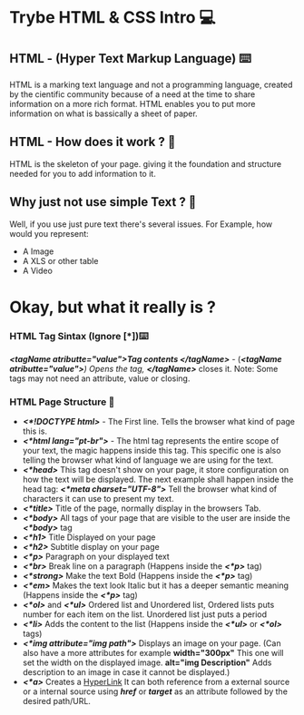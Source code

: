 # Trybe HTML & CSS Intro :computer:

## HTML - (Hyper Text Markup Language) :keyboard:

HTML is a marking text language and not a programming language, created by the cientific community because of a need at the time to share information on a more rich format. HTML enables you to put more information on what is bassically a sheet of paper.

## HTML - How does it work ? :thinking:

HTML is the skeleton of your page. giving it the foundation and structure needed for you to add information to it.

## Why just not use simple Text ? :thinking:

Well, if you use just pure text there's several issues. For Example, how would you represent:

* A Image
* A XLS or other table
* A Video

# Okay, but what it really is ?

### HTML Tag Sintax (Ignore [*]):keyboard:

<em><strong><*tagName atributte="value">Tag contents <*/tagName></strong></em> - (<em><strong><*tagName atributte="value"></strong></em>) Opens the tag, <em><strong><*/tagName></strong></em> closes it. 
Note: Some tags may not need an attribute, value or closing.

### HTML Page Structure :bricks:

* <em><strong><*!DOCTYPE html></strong></em> - The First line. Tells the browser what kind of page this is.
* <em><strong><*html lang="pt-br"></strong></em> - The html tag represents the entire scope of your text, the magic happens inside this tag. This specific one is also telling the browser what kind of language we are using for the text.
* <em><strong><*head></strong></em> This tag doesn't show on your page, it store configuration on how the text will be displayed. The next example shall happen inside the head tag: <em><strong><*meta charset="UTF-8"></strong></em> Tell the browser what kind of characters it can use to present my text. 
* <em><strong><*title></strong></em> Title of the page, normally display in the browsers Tab.
* <em><strong><*body></strong></em> All tags of your page that are visible to the user are inside the <em><strong><*body></strong></em> tag
* <em><strong><*h1></strong></em> Title Displayed on your page
* <em><strong><*h2></strong></em> Subtitle display on your page
* <em><strong><*p></strong></em> Paragraph on your displayed text
* <em><strong><*br></strong></em> Break line on a paragraph (Happens inside the <em><strong><*p></strong></em> tag)
* <em><strong><*strong></strong></em> Make the text Bold (Happens inside the <em><strong><*p></strong></em> tag)
* <em><strong><*em></strong></em> Makes the text look Italic but it has a deeper semantic meaning (Happens inside the <em><strong><*p></strong></em> tag)
* <em><strong><*ol></strong></em> and <em><strong><*ul></strong></em> Ordered list and Unordered list, Ordered lists puts number for each item on the list. Unordered list just puts a period
* <em><strong><*li></strong></em> Adds the content to the list (Happens inside the <em><strong><*ul></strong></em> or <em><strong><*ol></strong></em> tags)
* <em><strong><*img attribute="img path"></strong></em> Displays an image on your page. (Can also have a more attributes for example <strong>width="300px"</strong> This one will set the width on the displayed image. <strong>alt="img Description"</strong> Adds description to an image in case it cannot be displayed.)
* <em><strong><*a></strong></em> Creates a <a href=https://www.techopedia.com/definition/5175/hyperlink>HyperLink</a> It can both reference from a external source or a internal source using <strong><em>href</strong></em> or <strong><em>target</strong></em> as an attribute followed by the desired path/URL.